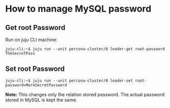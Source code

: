 # How to manage MySQL password  

## Get root Password

Run on juju CLI machine:
```
juju-cli:~$ juju run --unit percona-cluster/0 leader-get root-password
TheSecreTPass
```

## Set root Password
```
juju-cli:~$ juju run --unit percona-cluster/0 leader-set root-password=MoreSecretPassword
```

**Note:**
This changes only the relation stored password. The actual password stored in MySQL is kept the same.
